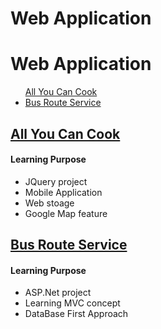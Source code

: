 # Web Application


<h1>Web Application</h1>

<ul>
  <li0><a href="#allYouCancCook">All You Can Cook</a></li>
  <li><a href="#busRouteService">Bus Route Service</a></li>
</ul>

<h2 id="allYouCancCook"><a href="https://github.com/soochangkim/mobile/tree/master/All%20You%20Can%20Cook">All You Can Cook</a></h2>
<h4>Learning Purpose</h4>
<ul>
  <li>JQuery project</li>
  <li>Mobile Application</li>
  <li>Web stoage</li>
  <li>Google Map feature</li>
</ul>
  
<h2 id="busRouteService"><a href="https://github.com/soochangkim/mobile/tree/master/Bus%20Station">Bus Route Service</a></h2>
<h4>Learning Purpose</h4>
<ul>
  <li>ASP.Net project</li>
  <li>Learning MVC concept</li>
  <li>DataBase First Approach</li>
</ul>
  
